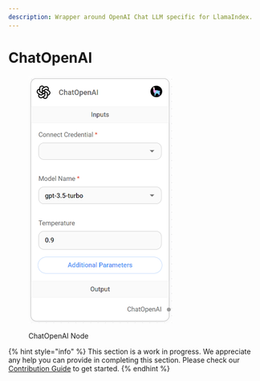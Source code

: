 ```yaml
---
description: Wrapper around OpenAI Chat LLM specific for LlamaIndex.
---
```


# ChatOpenAI

<figure><img src="../../../.gitbook/assets/image (3) (1) (1).png" alt="" width="286"><figcaption><p>ChatOpenAI Node</p></figcaption></figure>

{% hint style="info" %}
This section is a work in progress. We appreciate any help you can provide in completing this section. Please check our [Contribution Guide](../../../contributing/) to get started.
{% endhint %}
